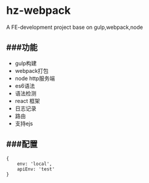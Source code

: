 # hz-webpack
A FE-development project base on gulp,webpack,node

###功能
---
* gulp构建
* webpack打包
* node http服务端
* es6语法
* 语法检测
* react 框架
* 日志记录
* 路由
* 支持ejs

###配置
---
```
{
    env: 'local',
    apiEnv: 'test'
}
```
